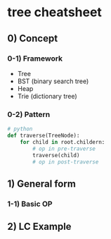 # tree cheatsheet 

## 0) Concept  

### 0-1) Framework
- Tree
- BST (binary search tree)
- Heap
- Trie (dictionary tree)

### 0-2) Pattern
```python
# python
def traverse(TreeNode):
    for child in root.childern:
        # op in pre-traverse
        traverse(child)
        # op in post-traverse
```

## 1) General form

### 1-1) Basic OP

## 2) LC Example
